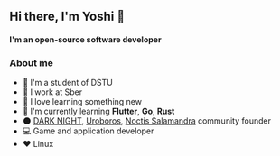 ## Hi there, I'm Yoshi 👋

#### I'm an open-source software developer

### About me

- :school: I'm a student of DSTU
- :office: I work at Sber
- :book: I love learning something new
- :seedling: I'm currently learning **Flutter**, **Go**, **Rust**
- :new_moon: [DARK NIGHT](https://github.com/darkmoonight), [Uroboros](https://github.com/snakeuroboros), [Noctis Salamandra](https://github.com/noctisalamandra) community founder
- :computer: Game and application developer
- :heart: Linux
